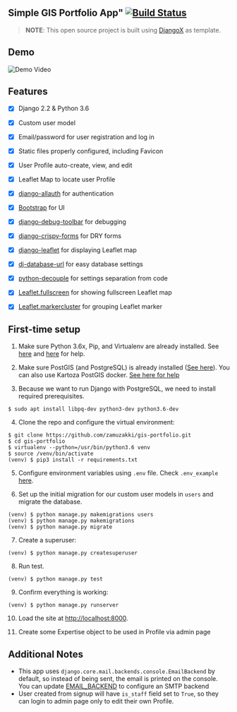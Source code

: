 ## Simple GIS Portfolio App" [![Build Status](https://travis-ci.com/zamuzakki/gis-portfolio.svg?branch=master)](https://travis-ci.com/zamuzakki/gis-portfolio)

> **NOTE**: This open source project is built using [DjangoX](https://github.com/wsvincent/djangox) as template.

## Demo

![Demo Video](https://github.com/zamuzakki/gis-portfolio/blob/master/demo.gif)

## Features

* [x] Django 2.2 & Python 3.6
* [x] Custom user model
* [x] Email/password for user registration and log in
* [x] Static files properly configured, including Favicon
* [x] User Profile auto-create, view, and edit
* [x] Leaflet Map to locate user Profile
* [x] [django-allauth](https://github.com/pennersr/django-allauth) for authentication
* [x] [Bootstrap](https://github.com/twbs/bootstrap) for UI
* [x] [django-debug-toolbar](https://github.com/jazzband/django-debug-toolbar) for debugging
* [x] [django-crispy-forms](https://github.com/django-crispy-forms/django-crispy-forms) for DRY forms
* [x] [django-leaflet](https://github.com/makinacorpus/django-leaflet) for displaying Leaflet map
* [x] [dj-database-url](https://github.com/jacobian/dj-database-url) for easy database settings
* [x] [python-decouple](https://github.com/henriquebastos/python-decouple) for settings separation from code
* [x] [Leaflet.fullscreen](https://github.com/Leaflet/Leaflet.fullscreen) for showing fullscreen Leaflet map
* [x] [Leaflet.markercluster](https://github.com/Leaflet/Leaflet.markercluster) for grouping Leaflet marker


## First-time setup

1.  Make sure Python 3.6x, Pip, and Virtualenv are already installed. 
See [here](https://robbinespu.gitlab.io/blog/2019/07/23/Python-36-with-VirtualEnv/) and 
[here](https://linuxize.com/post/how-to-install-pip-on-ubuntu-18.04/) for help.

2. Make sure PostGIS (and PostgreSQL) is already installed 
([See here](https://computingforgeeks.com/how-to-install-postgis-on-ubuntu-debian/)). You can also use Kartoza PostGIS
docker. [See here for help](https://hub.docker.com/r/kartoza/postgis/)

3. Because we want to run Django with PostgreSQL, we need to install required prerequisites.
```
$ sudo apt install libpq-dev python3-dev python3.6-dev
```

4.  Clone the repo and configure the virtual environment:

```
$ git clone https://github.com/zamuzakki/gis-portfolio.git
$ cd gis-portfolio
$ virtualenv --python=/usr/bin/python3.6 venv
$ source /venv/bin/activate
(venv) $ pip3 install -r requirements.txt
```

5. Configure environment variables using `.env` file. Check `.env_example`
[here](https://github.com/zamuzakki/gis-portfolio/blob/dev/.env_example).

6.  Set up the initial migration for our custom user models in `users` and migrate the database.

```
(venv) $ python manage.py makemigrations users
(venv) $ python manage.py makemigrations
(venv) $ python manage.py migrate
```

7.  Create a superuser:

```
(venv) $ python manage.py createsuperuser
```

8.  Run test.

```
(venv) $ python manage.py test
```

9.  Confirm everything is working:

```
(venv) $ python manage.py runserver
```

10. Load the site at [http://localhost:8000](http://localhost:8000).

11. Create some Expertise object to be used in Profile via admin page


## Additional Notes

- This app uses `django.core.mail.backends.console.EmailBackend` by default, so instead of being sent,
the email is printed on the console. You can update [EMAIL_BACKEND](https://docs.djangoproject.com/en/3.0/topics/email/#module-django.core.mail) 
to configure an SMTP backend
- User created from signup will have `is_staff` field set to `True`, so they can login to admin page only to edit
their own Profile.